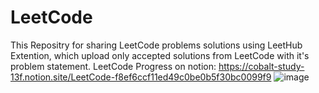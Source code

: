 # LeetCode
This Repositry for sharing LeetCode problems solutions using LeetHub Extention, which upload only accepted solutions from LeetCode with it's problem statement.
LeetCode Progress on notion:
https://cobalt-study-13f.notion.site/LeetCode-f8ef6ccf11ed49c0be0b5f30bc0099f9
![image](https://user-images.githubusercontent.com/58006991/185469844-b5f9bacd-e6e7-4ab4-ac6d-5abfa50cfaed.png)

